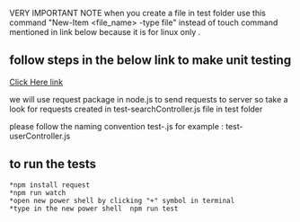 
VERY IMPORTANT NOTE when you create a file in test folder use this command "New-Item <file_name> -type file" instead of touch command mentioned in link below because it is for linux only .



## follow steps in the below link to make unit testing
[Click Here link](https://buddy.works/guides/how-automate-nodejs-unit-tests-with-mocha-chai?utm_source=medium&utm_medium=post&utm_campaign=how-to-run-mocha-chai-unit-tests-on-node-js-apps&utm_content=link)


we will use request package in node.js to send requests to server so take a look for requests created in test-searchController.js file in test folder 


please follow the naming convention test-<controllername>.js  for example : test-userController.js

## to run the tests
    *npm install request
    *npm run watch
    *open new power shell by clicking "+" symbol in terminal
    *type in the new power shell  npm run test
